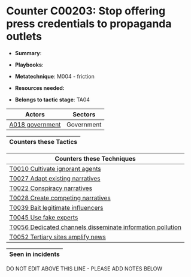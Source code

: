 # Counter C00203: Stop offering press credentials to propaganda outlets

* **Summary**: 

* **Playbooks**: 

* **Metatechnique**: M004 - friction

* **Resources needed:** 

* **Belongs to tactic stage**: TA04


| Actors | Sectors |
| ------ | ------- |
| [A018 government ](../actors/A018.md) | Government |



| Counters these Tactics |
| ---------------------- |



| Counters these Techniques |
| ------------------------- |
| [T0010 Cultivate ignorant agents](../techniques/T0010.md) |
| [T0027 Adapt existing narratives](../techniques/T0027.md) |
| [T0022 Conspiracy narratives](../techniques/T0022.md) |
| [T0028 Create competing narratives](../techniques/T0028.md) |
| [T0039 Bait legitimate influencers](../techniques/T0039.md) |
| [T0045 Use fake experts](../techniques/T0045.md) |
| [T0056 Dedicated channels disseminate information pollution](../techniques/T0056.md) |
| [T0052 Tertiary sites amplify news](../techniques/T0052.md) |



| Seen in incidents |
| ----------------- |


DO NOT EDIT ABOVE THIS LINE - PLEASE ADD NOTES BELOW